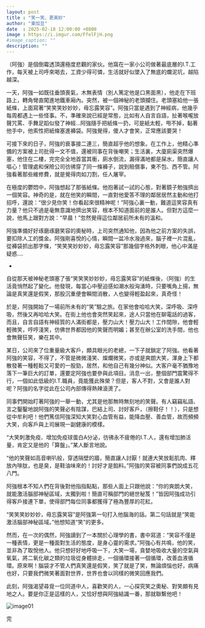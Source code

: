 ```yaml
---
layout: post
title : "笑一笑、更美妙"
author: "東加豆"
date  : 2025-02-18 12:00:00 +0800
image : https://i.imgur.com/FfelFjH.png
#image_caption: ""
description: ""
---
```


（阿強）是個倒霉透頂還極度悲觀的家伙。他窩在一家小公司做著最底層的I.T.工作，每天被上司呼來喝去，工資少得可憐，生活就好似墜入了無底的爛泥坑，越陷越深。

<!--more-->

一天，阿強一如既往垂頭喪氣，木無表情（別人篤定他是口黑面黑），他走在下班路上，轉角彎直闖進地鐵車廂內。突然，被一個神秘的老頭攔住。老頭塞給他一張紙條，上面寫著“笑笑笑妙妙妙，毋忘露笑容”。阿強只當是遇到了神經病，他幾乎每周都遇上一些怪事。不，準確來說已經是常態，比如有人自言自語，扯著喉嚨放聲咒罵、手舞足蹈似發了神經...阿強隨手把紙條一扔，可是紙太輕，甩不掉，黏著他手中，他索性把紙條塞進褲袋。阿強覺得，傻人才會笑，正常應該要哭！

可接下來的日子，阿強的衰事接二連三，簡直超乎他的想象。在工作上，他精心準備的方案被上司批得一文不值，還被同事在背後嘲笑；生活裏，大廈廁渠突然爆塞，他住在二樓，完完全全地首當其衝，廁水倒流，漏得滿地都是屎水，簡直讓人嘔心！管理處和保險公司彷彿穿了同一條褲子，說到賠償事，東不包、西不管。阿強看著那些維修費，就是覺得肉如刀割，任人屠宰。

在極度的鬱悶中，阿強想起了那張紙條。他抱著試一試的心態，對著鏡子勉強擠出一個笑容。神奇的是，就在他笑的瞬間，一直對他愛答不理的鄰居居然主動和他打招呼，還說：“很少見你笑！你看起來很精神呢！”阿強心裏一動，難道這笑容真有力量？他只不過是毫無意識地擠出笑容，根本不知道面前的是誰人。但對方這麼一說，他馬上跟對方說：“早晨！”忽然覺得這位鄰居前所未有的溫和。

阿強準備好好琢磨琢磨笑容的奧秘時，上司突然通知他，因為他之前方案的失誤，要扣除人工的獎金。阿強剛喜悅的心情，瞬間一盆冷水潑過來，腦子裡一片混亂，從褲袋抓出那字條，“笑笑笑妙妙妙，毋忘露笑容”那幾個字格外刺眼，他心中滿是疑惑....

-

自從那天被神秘老頭塞了張“笑笑笑妙妙妙，毋忘露笑容”的紙條後，（阿強）的生活竟悄然起了變化。他發現，每當心中壓迫感如潮水般洶湧時，只要嘴角上揚，無論是真笑還是假笑，那股沉重便會瞬間消散，人也變得輕盈起來，真奇怪！

於是，阿強開始了一場前所未有的“笑”驗之旅。在家他會哈哈大笑，深呼吸、深呼吸，然後又再哈哈大笑。在街上他也會突然笑起來，途人只當他在聊電話的過客，而且，自言自語有神經質的人滿街都是，壓力山大！壓力山大！工作間隙，他會輕輕微笑，哼哼淺笑，仿佛世界都因他的笑聲而明媚；甚至在辦公室的洗手間，他也會無聲狂笑，樂在其中。

某日，公司來了位重量級大客戶，頗具眼光的老總，一下子就鎖定了阿強。他看著阿強的笑容，不得了，不管是微微淺笑、燦爛微笑，亦或是爽朗大笑，渾身上下都散發著一種輕鬆又可愛的一股勁，居然，和他自己有幾分神似。大客户毫不猶豫地落下一筆巨大的訂單，還要定阿強也要參與此項目。消息一出，整個部門震驚得不行，一個如此低級的I.T.職員，竟能獲此殊榮？但是，客人不對，又會是誰人對呢？阿強的名字從此在公司內部傳得熱辣滾燙了。

同事們開始盯著阿強的一舉一動，尤其是他那無時無刻地的笑聲。有人竊竊私語、言之鑿鑿地說阿強的笑聲必有陰謀，巴結上司、討好客戶，（擦鞋仔！！），只是想從中牟利吧！他們篤信阿強深知大笑對心血管有益，能降血壓、善血管，故而頻頻大笑，向客戶與上司展現一副健康的模樣。

“大笑刺激免疫、增加免疫球蛋白A分泌，彷彿永不疲倦的I.T.人，還有增加肺活量，肯定又是他的「算盤」。”某人斷言地說。

“他的笑聲如高音喇叭般，穿透隔壁的牆，簡直讓人討厭！就連大笑放鬆肌肉、釋放內啡肽，也是臭，是鞋油味來的！討好才是餡料。”阿強的笑容被同事們說成五花八門。

阿強根本不知人們在背後對他指指點點，那些人面上只跟他說：“你的爽朗大笑，就能激活腦部神秘區域，太獨到啦！簡直可稱部門的絕世秘笈！”皆因阿強成功引得客戶接連下單，使得部門每位同事都獲得了極為豐厚的花紅。

“笑笑笑妙妙妙，毋忘露笑容”是阿強第一句打入他腦海的話。第二句話就是“笑能激活腦部神秘區域。”他想知道“笑”的更多。

然而，在一次的偶然，阿強讀到了一本關於心理學的書，書中寫道：“笑容不僅是一種表情，更是一種面對生活的態度，是身心靈的需求。”阿強心有共鳴，他的笑，並非為了取悅他人。他只想好好地呼吸一下，大笑一場，貪婪地吸收大量的空氣與氧氣，將二氧化碳之類的垃圾從身體排走，一個循環接著一個循環，改善血液循環。原來啊！腦袋才不管人們真笑還是假笑，笑了就是了笑，無論煩惱也好，病痛也好，只要我們微笑著面對世界，世界也會以同樣的微笑回應我們。

此刻，阿強渴望尋覓一位同道中人，喜歡笑的人，一心探究笑之奧秘、對笑頗有見地之人。要是你正是這樣的人，又恰好想與阿強結識一番，那就聯繫他吧！

![image01](https://i.imgur.com/JnfmPsP.png)

完

<!--END-->
